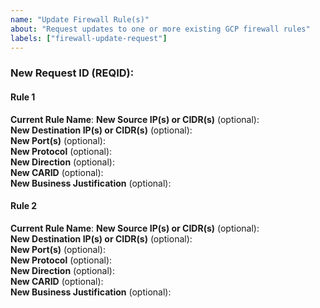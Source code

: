 ```yaml
---
name: "Update Firewall Rule(s)"
about: "Request updates to one or more existing GCP firewall rules"
labels: ["firewall-update-request"]
---
```


<!-- 
How to use:
- For each rule you want to update, copy/paste the "#### Rule N" block below.
- You MUST specify the exact current rule name (shown in PR summaries, in repository under firewall-requests directory, or in the gcp console).
- Fill only the fields you want to update. Delete all lines that you do not need to update.
- "New REQID" is required and will be used in the new rule name and filename for audit.
- "New CARID" is optional, for transfering ownership of a rule to a different app/team.
-->

### New Request ID (REQID): <!-- e.g. REQ2345678 -->

#### Rule 1
**Current Rule Name**: <!-- e.g. AUTO-REQ1234567-123456789-TCP-443-1 -->
**New Source IP(s) or CIDR(s)** (optional):  
**New Destination IP(s) or CIDR(s)** (optional):  
**New Port(s)** (optional):  
**New Protocol** (optional):  
**New Direction** (optional):  
**New CARID** (optional):  
**New Business Justification** (optional):  

#### Rule 2
**Current Rule Name**:
**New Source IP(s) or CIDR(s)** (optional):  
**New Destination IP(s) or CIDR(s)** (optional):  
**New Port(s)** (optional):  
**New Protocol** (optional):  
**New Direction** (optional):  
**New CARID** (optional):  
**New Business Justification** (optional):  
